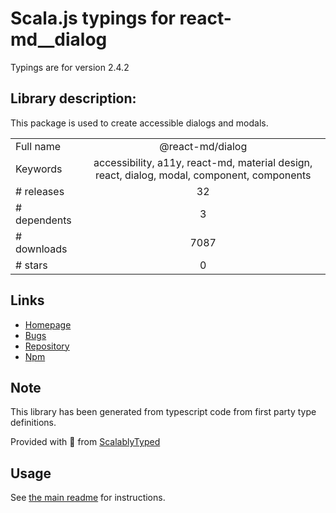 
# Scala.js typings for react-md__dialog

Typings are for version 2.4.2

## Library description:
This package is used to create accessible dialogs and modals.

|                    |                 |
| ------------------ | :-------------: |
| Full name          | @react-md/dialog |
| Keywords           | accessibility, a11y, react-md, material design, react, dialog, modal, component, components |
| # releases         | 32 |
| # dependents       | 3 |
| # downloads        | 7087 |
| # stars            | 0 |

## Links
- [Homepage](https://react-md.dev/packages/dialog/demos)
- [Bugs](https://github.com/mlaursen/react-md/issues)
- [Repository](https://github.com/mlaursen/react-md)
- [Npm](https://www.npmjs.com/package/%40react-md%2Fdialog)
    


## Note
This library has been generated from typescript code from first party type definitions.

Provided with :purple_heart: from [ScalablyTyped](https://github.com/oyvindberg/ScalablyTyped)

## Usage
See [the main readme](../../readme.md) for instructions.


